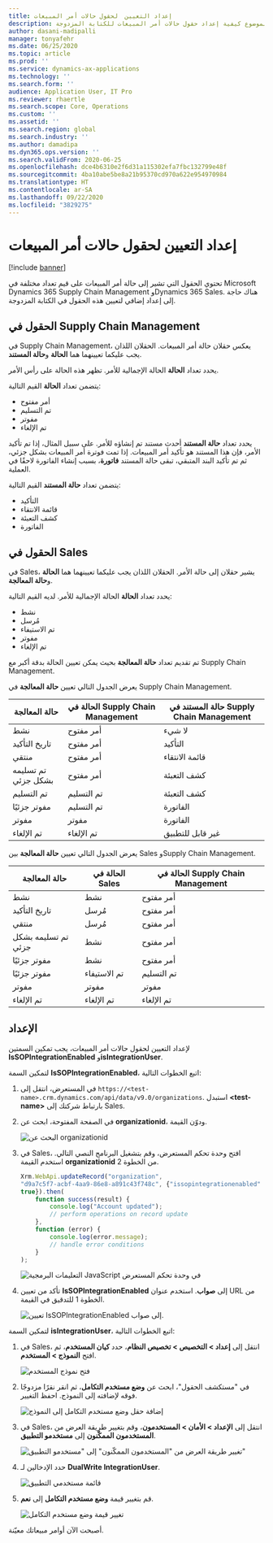 ```yaml
---
title: إعداد التعيين  لحقول حالات أمر المبيعات
description: يوضح هذا الموضوع كيفية إعداد حقول حالات أمر المبيعات للكتابة المزدوجة.
author: dasani-madipalli
manager: tonyafehr
ms.date: 06/25/2020
ms.topic: article
ms.prod: ''
ms.service: dynamics-ax-applications
ms.technology: ''
ms.search.form: ''
audience: Application User, IT Pro
ms.reviewer: rhaertle
ms.search.scope: Core, Operations
ms.custom: ''
ms.assetid: ''
ms.search.region: global
ms.search.industry: ''
ms.author: damadipa
ms.dyn365.ops.version: ''
ms.search.validFrom: 2020-06-25
ms.openlocfilehash: dce4b6310e2f6d31a115302efa7fbc132799e48f
ms.sourcegitcommit: 4ba10abe5be8a21b95370cd970a622e954970984
ms.translationtype: HT
ms.contentlocale: ar-SA
ms.lasthandoff: 09/22/2020
ms.locfileid: "3829275"
---
```

# <a name="set-up-the-mapping-for-the-sales-order-status-fields"></a>إعداد التعيين  لحقول حالات أمر المبيعات

[!include [banner](../../includes/banner.md)]

تحتوي الحقول التي تشير إلى حالة أمر المبيعات على قيم تعداد مختلفة في Microsoft Dynamics 365 Supply Chain Management وDynamics 365 Sales. هناك حاجة إلى إعداد إضافي لتعيين هذه الحقول في الكتابة المزدوجة.

## <a name="fields-in-supply-chain-management"></a>الحقول في Supply Chain Management

في Supply Chain Management، يعكس حقلان حالة أمر المبيعات. الحقلان اللذان يجب عليكما تعيينهما هما **الحالة** و**حالة المستند**.

يحدد تعداد **الحالة** الحالة الإجمالية  للأمر. تظهر هذه الحالة على رأس الأمر.

يتضمن تعداد **الحالة** القيم التالية:

- أمر مفتوح
- تم التسليم
- مفوتر
- تم الإلغاء

يحدد تعداد **حالة المستند** أحدث مستند تم إنشاؤه للأمر. على سبيل المثال، إذا تم تأكيد الأمر، فإن هذا المستند هو تأكيد أمر المبيعات. إذا تمت فوترة أمر المبيعات بشكل جزئي، ثم تم تأكيد البند المتبقي، تبقى حالة المستند **فاتورة**، بسبب إنشاء الفاتورة لاحقًا في العملية.

يتضمن تعداد **حالة المستند** القيم التالية:

- التأكيد
- قائمة الانتقاء
- كشف التعبئة
- الفاتورة

## <a name="fields-in-sales"></a>الحقول في Sales

في Sales، يشير حقلان إلى حالة الأمر. الحقلان اللذان يجب عليكما تعيينهما هما **الحالة** و**حالة المعالجة‬**.

يحدد تعداد **الحالة** الحالة الإجمالية  للأمر. لديه القيم التالية:

- نشط
- ‏‫مُرسل
- تم الاستيفاء
- مفوتر
- تم الإلغاء

تم تقديم تعداد **حالة المعالجة** بحيث يمكن تعيين الحالة بدقة أكبر مع Supply Chain Management.

يعرض الجدول التالي تعيين **حالة المعالجة** في Supply Chain Management.

| حالة المعالجة   | الحالة في Supply Chain Management | حالة المستند في Supply Chain Management |
|---------------------|-----------------------------------|--------------------------------------------|
| نشط              | أمر مفتوح                        | لا شيء                                       |
| تاريخ التأكيد           | أمر مفتوح                        | التأكيد                               |
| منتقي              | أمر مفتوح                        | قائمة الانتقاء                               |
| تم تسليمه بشكل جزئي | أمر مفتوح                        | كشف التعبئة                               |
| تم التسليم           | تم التسليم                         | كشف التعبئة                               |
| مفوتر جزئيًا  | تم التسليم                         | الفاتورة                                    |
| مفوتر            | مفوتر                          | الفاتورة                                    |
| تم الإلغاء           | تم الإلغاء                         | غير قابل للتطبيق                             |

يعرض الجدول التالي تعيين **حالة المعالجة** بين Sales وSupply Chain Management.

| حالة المعالجة   | الحالة في Sales | الحالة في Supply Chain Management |
|---------------------|-----------------|-----------------------------------|
| نشط              | نشط          | أمر مفتوح                        |
| تاريخ التأكيد           | ‏‫مُرسل       | أمر مفتوح                        |
| منتقي              | ‏‫مُرسل       | أمر مفتوح                        |
| تم تسليمه بشكل جزئي | نشط          | أمر مفتوح                        |
| مفوتر جزئيًا  | نشط          | أمر مفتوح                        |
| مفوتر جزئيًا  | تم الاستيفاء       | تم التسليم                         |
| مفوتر            | مفوتر        | مفوتر                          |
| تم الإلغاء           | تم الإلغاء       | تم الإلغاء                         |

## <a name="setup"></a>الإعداد

لإعداد التعيين لحقول حالات أمر المبيعات، يجب تمكين السمتين **IsSOPIntegrationEnabled** و**isIntegrationUser**.

لتمكين السمة **IsSOPIntegrationEnabled**‎، اتبع الخطوات التالية:

1. في المستعرض، انتقل إلى `https://<test-name>.crm.dynamics.com/api/data/v9.0/organizations`. استبدل **\<test-name\>** بارتباط شركتك إلى Sales.
2. في الصفحة المفتوحة، ابحث عن **organizationid**، ودوّن القيمة.

    ![البحث عن organizationid](media/sales-map-orgid.png)

3. في Sales، افتح وحدة تحكم المستعرض، وقم بتشغيل البرنامج النصي التالي. استخدم القيمة **organizationid** من الخطوة 2.

    ```javascript
    Xrm.WebApi.updateRecord("organization",
    "d9a7c5f7-acbf-4aa9-86e8-a891c43f748c", {"issopintegrationenabled" :
    true}).then(
        function success(result) {
            console.log("Account updated");
            // perform operations on record update
        },
        function (error) {
            console.log(error.message);
            // handle error conditions
        }
    );
    ```

    ![التعليمات البرمجية JavaScript في وحدة تحكم المستعرض](media/sales-map-script.png)

4. تأكد من تعيين **IsSOPIntegrationEnabled** إلى **صواب**. استخدم عنوان URL من الخطوة 1 للتدقيق في القيمة.

    ![تعيين IsSOPIntegrationEnabled إلى صواب.](media/sales-map-integration-enabled.png)

لتمكين السمة **isIntegrationUser‎**‎، اتبع الخطوات التالية:

1. في Sales، انتقل إلى **إعداد \> التخصيص \> تخصيص النظام**، حدد **كيان المستخدم**، ثم افتح  **النموذج \> المستخدم**.

    ![فتح نموذج المستخدم](media/sales-map-user.png)

2. في "مستكشف الحقول"، ابحث عن **وضع مستخدم التكامل**، ثم انقر نقرًا مزدوجًا فوقه لإضافته إلى النموذج. احفظ التغيير.

    ![إضافة حقل وضع مستخدم التكامل إلى النموذج](media/sales-map-field-explorer.png)

3. في Sales، انتقل إلى **الإعداد \> الأمان \> المستخدمون**، وقم بتغيير طريقة العرض من **المستخدمون الممكّنون** إلى **مستخدمو التطبيق**.

    ![تغيير طريقة العرض من "المستخدمون الممكّنون" إلى "مستخدمو التطبيق"](media/sales-map-enabled-users.png)

4. حدد الإدخالين لـ **DualWrite IntegrationUser**.

    ![قائمة مستخدمي التطبيق](media/sales-map-user-mode.png)

5. قم بتغيير قيمة **وضع مستخدم التكامل** إلى **نعم**.

    ![تغيير قيمة وضع مستخدم التكامل](media/sales-map-user-mode-yes.png)

أصبحت الآن أوامر مبيعاتك معيّنة.
